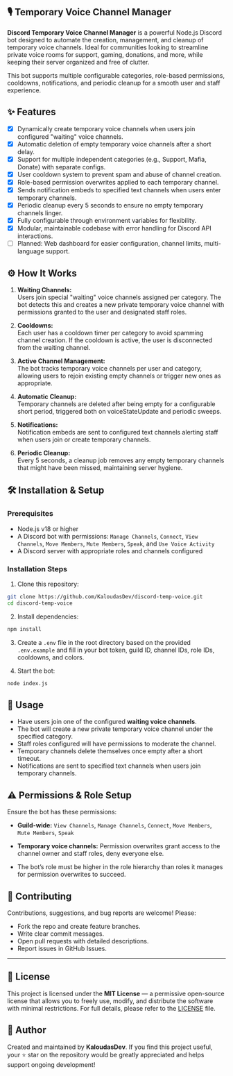 ## 🎙️ Temporary Voice Channel Manager

**Discord Temporary Voice Channel Manager** is a powerful Node.js Discord bot designed to automate the creation, management, and cleanup of temporary voice channels. Ideal for communities looking to streamline private voice rooms for support, gaming, donations, and more, while keeping their server organized and free of clutter.

This bot supports multiple configurable categories, role-based permissions, cooldowns, notifications, and periodic cleanup for a smooth user and staff experience.

## ✨ Features

* [x] Dynamically create temporary voice channels when users join configured "waiting" voice channels.
* [x] Automatic deletion of empty temporary voice channels after a short delay.
* [x] Support for multiple independent categories (e.g., Support, Mafia, Donate) with separate configs.
* [x] User cooldown system to prevent spam and abuse of channel creation.
* [x] Role-based permission overwrites applied to each temporary channel.
* [x] Sends notification embeds to specified text channels when users enter temporary channels.
* [x] Periodic cleanup every 5 seconds to ensure no empty temporary channels linger.
* [x] Fully configurable through environment variables for flexibility.
* [x] Modular, maintainable codebase with error handling for Discord API interactions.
* [ ] Planned: Web dashboard for easier configuration, channel limits, multi-language support.

## ⚙️ How It Works

1. **Waiting Channels:**  
   Users join special "waiting" voice channels assigned per category. The bot detects this and creates a new private temporary voice channel with permissions granted to the user and designated staff roles.

2. **Cooldowns:**  
   Each user has a cooldown timer per category to avoid spamming channel creation. If the cooldown is active, the user is disconnected from the waiting channel.

3. **Active Channel Management:**  
   The bot tracks temporary voice channels per user and category, allowing users to rejoin existing empty channels or trigger new ones as appropriate.

4. **Automatic Cleanup:**  
   Temporary channels are deleted after being empty for a configurable short period, triggered both on voiceStateUpdate and periodic sweeps.

5. **Notifications:**  
   Notification embeds are sent to configured text channels alerting staff when users join or create temporary channels.

6. **Periodic Cleanup:**  
   Every 5 seconds, a cleanup job removes any empty temporary channels that might have been missed, maintaining server hygiene.

## 🛠️ Installation & Setup

### Prerequisites

- Node.js v18 or higher
- A Discord bot with permissions: `Manage Channels`, `Connect`, `View Channels`, `Move Members`, `Mute Members`, `Speak`, and `Use Voice Activity`
- A Discord server with appropriate roles and channels configured

### Installation Steps

1. Clone this repository:

```bash
git clone https://github.com/KaloudasDev/discord-temp-voice.git
cd discord-temp-voice
```

2. Install dependencies:

```bash
npm install
```

3. Create a `.env` file in the root directory based on the provided `.env.example` and fill in your bot token, guild ID, channel IDs, role IDs, cooldowns, and colors.

4. Start the bot:

```bash
node index.js
```

## 🔎 Usage

* Have users join one of the configured **waiting voice channels**.
* The bot will create a new private temporary voice channel under the specified category.
* Staff roles configured will have permissions to moderate the channel.
* Temporary channels delete themselves once empty after a short timeout.
* Notifications are sent to specified text channels when users join temporary channels.

## ⚠️ Permissions & Role Setup

Ensure the bot has these permissions:

* **Guild-wide:**
  `View Channels`, `Manage Channels`, `Connect`, `Move Members`, `Mute Members`, `Speak`

* **Temporary voice channels:**
  Permission overwrites grant access to the channel owner and staff roles, deny everyone else.

* The bot’s role must be higher in the role hierarchy than roles it manages for permission overwrites to succeed.

## 📣 Contributing

Contributions, suggestions, and bug reports are welcome! Please:

* Fork the repo and create feature branches.
* Write clear commit messages.
* Open pull requests with detailed descriptions.
* Report issues in GitHub Issues.

---

## 📜 License

This project is licensed under the **MIT License** — a permissive open-source license that allows you to freely use, modify, and distribute the software with minimal restrictions. For full details, please refer to the [LICENSE](./LICENSE) file.

## 👤 Author

Created and maintained by **KaloudasDev**.
If you find this project useful, your ⭐️ star on the repository would be greatly appreciated and helps support ongoing development!
